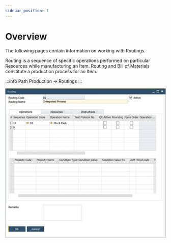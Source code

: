 ```yaml
---
sidebar_position: 1
---
```


# Overview

The following pages contain information on working with Routings.

Routing is a sequence of specific operations performed on particular Resources while manufacturing an Item. Routing and Bill of Materials constitute a production process for an Item.

:::info Path
  Production → Routings
:::

![Routing](./media/routing.webp)

